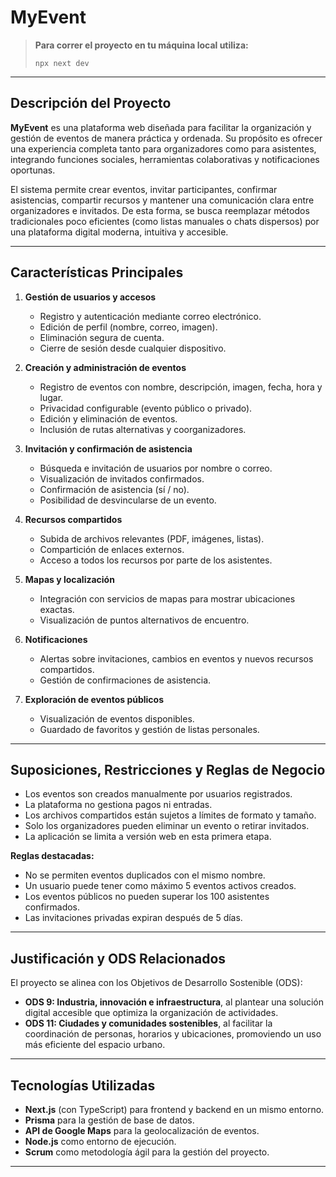# MyEvent

> **Para correr el proyecto en tu máquina local utiliza:**
> ```
> npx next dev
> ```

---

## Descripción del Proyecto

**MyEvent** es una plataforma web diseñada para facilitar la organización y gestión de eventos de manera práctica y ordenada. Su propósito es ofrecer una experiencia completa tanto para organizadores como para asistentes, integrando funciones sociales, herramientas colaborativas y notificaciones oportunas.

El sistema permite crear eventos, invitar participantes, confirmar asistencias, compartir recursos y mantener una comunicación clara entre organizadores e invitados. De esta forma, se busca reemplazar métodos tradicionales poco eficientes (como listas manuales o chats dispersos) por una plataforma digital moderna, intuitiva y accesible.

---

## Características Principales

1. **Gestión de usuarios y accesos**
   - Registro y autenticación mediante correo electrónico.
   - Edición de perfil (nombre, correo, imagen).
   - Eliminación segura de cuenta.
   - Cierre de sesión desde cualquier dispositivo.

2. **Creación y administración de eventos**
   - Registro de eventos con nombre, descripción, imagen, fecha, hora y lugar.
   - Privacidad configurable (evento público o privado).
   - Edición y eliminación de eventos.
   - Inclusión de rutas alternativas y coorganizadores.

3. **Invitación y confirmación de asistencia**
   - Búsqueda e invitación de usuarios por nombre o correo.
   - Visualización de invitados confirmados.
   - Confirmación de asistencia (sí / no).
   - Posibilidad de desvincularse de un evento.

4. **Recursos compartidos**
   - Subida de archivos relevantes (PDF, imágenes, listas).
   - Compartición de enlaces externos.
   - Acceso a todos los recursos por parte de los asistentes.

5. **Mapas y localización**
   - Integración con servicios de mapas para mostrar ubicaciones exactas.
   - Visualización de puntos alternativos de encuentro.

6. **Notificaciones**
   - Alertas sobre invitaciones, cambios en eventos y nuevos recursos compartidos.
   - Gestión de confirmaciones de asistencia.

7. **Exploración de eventos públicos**
   - Visualización de eventos disponibles.
   - Guardado de favoritos y gestión de listas personales.

---

## Suposiciones, Restricciones y Reglas de Negocio

- Los eventos son creados manualmente por usuarios registrados.  
- La plataforma no gestiona pagos ni entradas.  
- Los archivos compartidos están sujetos a límites de formato y tamaño.  
- Solo los organizadores pueden eliminar un evento o retirar invitados.  
- La aplicación se limita a versión web en esta primera etapa.  

**Reglas destacadas:**
- No se permiten eventos duplicados con el mismo nombre.  
- Un usuario puede tener como máximo 5 eventos activos creados.  
- Los eventos públicos no pueden superar los 100 asistentes confirmados.  
- Las invitaciones privadas expiran después de 5 días.  

---

## Justificación y ODS Relacionados

El proyecto se alinea con los Objetivos de Desarrollo Sostenible (ODS):

- **ODS 9: Industria, innovación e infraestructura**, al plantear una solución digital accesible que optimiza la organización de actividades.  
- **ODS 11: Ciudades y comunidades sostenibles**, al facilitar la coordinación de personas, horarios y ubicaciones, promoviendo un uso más eficiente del espacio urbano.  

---

## Tecnologías Utilizadas

- **Next.js** (con TypeScript) para frontend y backend en un mismo entorno.  
- **Prisma** para la gestión de base de datos.  
- **API de Google Maps** para la geolocalización de eventos.  
- **Node.js** como entorno de ejecución.  
- **Scrum** como metodología ágil para la gestión del proyecto.  

---
